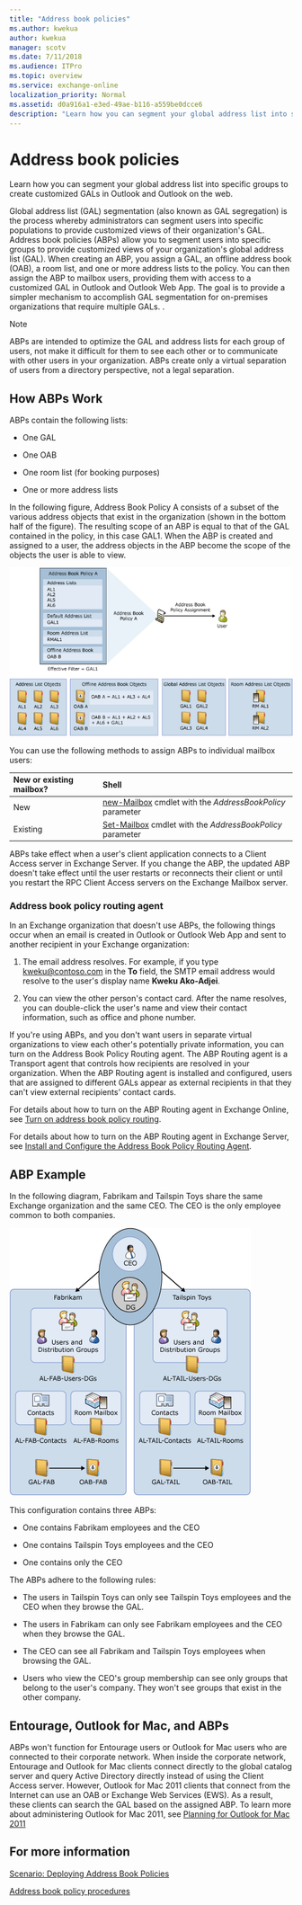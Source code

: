 ```yaml
---
title: "Address book policies"
ms.author: kwekua
author: kwekua
manager: scotv
ms.date: 7/11/2018
ms.audience: ITPro
ms.topic: overview
ms.service: exchange-online
localization_priority: Normal
ms.assetid: d0a916a1-e3ed-49ae-b116-a559be0dcce6
description: "Learn how you can segment your global address list into specific groups to create customized GALs in Outlook and Outlook on the web."
---
```


# Address book policies

Learn how you can segment your global address list into specific groups to create customized GALs in Outlook and Outlook on the web.
  
Global address list (GAL) segmentation (also known as GAL segregation) is the process whereby administrators can segment users into specific populations to provide customized views of their organization's GAL. Address book policies (ABPs) allow you to segment users into specific groups to provide customized views of your organization's global address list (GAL). When creating an ABP, you assign a GAL, an offline address book (OAB), a room list, and one or more address lists to the policy. You can then assign the ABP to mailbox users, providing them with access to a customized GAL in Outlook and Outlook Web App. The goal is to provide a simpler mechanism to accomplish GAL segmentation for on-premises organizations that require multiple GALs. .
  
> [!NOTE]
> ABPs are intended to optimize the GAL and address lists for each group of users, not make it difficult for them to see each other or to communicate with other users in your organization. ABPs create only a virtual separation of users from a directory perspective, not a legal separation. 
  
## How ABPs Work
<a name="How"> </a>

ABPs contain the following lists:
  
- One GAL
    
- One OAB
    
- One room list (for booking purposes)
    
- One or more address lists
    
In the following figure, Address Book Policy A consists of a subset of the various address objects that exist in the organization (shown in the bottom half of the figure). The resulting scope of an ABP is equal to that of the GAL contained in the policy, in this case GAL1. When the ABP is created and assigned to a user, the address objects in the ABP become the scope of the objects the user is able to view.
  
![Overview of Address Book Policies](../../media/ITPro_Mailbox_ABPOverall.gif)
  
 You can use the following methods to assign ABPs to individual mailbox users: 
  
|**New or existing mailbox?**|**Shell**|
|:-----|:-----|
|New  <br/> |[new-Mailbox](https://technet.microsoft.com/library/42dbb25a-0b23-4775-ae15-7af62c089565.aspx) cmdlet with the  _AddressBookPolicy_ parameter  <br/> |
|Existing  <br/> |[Set-Mailbox](https://technet.microsoft.com/library/a0d413b9-d949-4df6-ba96-ac0906dedae2.aspx) cmdlet with the  _AddressBookPolicy_ parameter  <br/> |
   
ABPs take effect when a user's client application connects to a Client Access server in Exchange Server. If you change the ABP, the updated ABP doesn't take effect until the user restarts or reconnects their client or until you restart the RPC Client Access servers on the Exchange Mailbox server.
  
### Address book policy routing agent
<a name="ABPTransport"> </a>

In an Exchange organization that doesn't use ABPs, the following things occur when an email is created in Outlook or Outlook Web App and sent to another recipient in your Exchange organization:
  
1. The email address resolves. For example, if you type kweku@contoso.com in the **To** field, the SMTP email address would resolve to the user's display name **Kweku Ako-Adjei**. 
    
2. You can view the other person's contact card. After the name resolves, you can double-click the user's name and view their contact information, such as office and phone number.
    
If you're using ABPs, and you don't want users in separate virtual organizations to view each other's potentially private information, you can turn on the Address Book Policy Routing agent. The ABP Routing agent is a Transport agent that controls how recipients are resolved in your organization. When the ABP Routing agent is installed and configured, users that are assigned to different GALs appear as external recipients in that they can't view external recipients' contact cards.
  
For details about how to turn on the ABP Routing agent in Exchange Online, see [Turn on address book policy routing](turn-on-address-book-policy-routing.md). 
  
For details about how to turn on the ABP Routing agent in Exchange Server, see [Install and Configure the Address Book Policy Routing Agent](https://technet.microsoft.com/library/20e8a43d-4508-4388-a2c9-aa3073593cc2.aspx).
  
## ABP Example
<a name="example"> </a>

In the following diagram, Fabrikam and Tailspin Toys share the same Exchange organization and the same CEO. The CEO is the only employee common to both companies. 
  
![Two Companies One CEO](../../media/ITPro_.gif)
  
This configuration contains three ABPs:
  
- One contains Fabrikam employees and the CEO
    
- One contains Tailspin Toys employees and the CEO
    
- One contains only the CEO
    
The ABPs adhere to the following rules:
  
- The users in Tailspin Toys can only see Tailspin Toys employees and the CEO when they browse the GAL.
    
- The users in Fabrikam can only see Fabrikam employees and the CEO when they browse the GAL.
    
- The CEO can see all Fabrikam and Tailspin Toys employees when browsing the GAL.
    
- Users who view the CEO's group membership can see only groups that belong to the user's company. They won't see groups that exist in the other company.
    
## Entourage, Outlook for Mac, and ABPs
<a name="Clients"> </a>

ABPs won't function for Entourage users or Outlook for Mac users who are connected to their corporate network. When inside the corporate network, Entourage and Outlook for Mac clients connect directly to the global catalog server and query Active Directory directly instead of using the Client Access server. However, Outlook for Mac 2011 clients that connect from the Internet can use an OAB or Exchange Web Services (EWS). As a result, these clients can search the GAL based on the assigned ABP. To learn more about administering Outlook for Mac 2011, see [Planning for Outlook for Mac 2011](https://go.microsoft.com/fwlink/p/?LinkId=231878)
  
## For more information
<a name="Clients"> </a>

[Scenario: Deploying Address Book Policies](https://technet.microsoft.com/library/6ac3c87d-161f-447b-afb2-149ae7e3f1dc.aspx)
  
[Address book policy procedures](address-book-policy-procedures.md)
  

